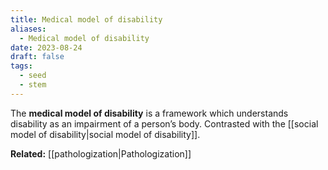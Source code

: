 ```yaml
---
title: Medical model of disability
aliases:
  - Medical model of disability
date: 2023-08-24
draft: false
tags:
  - seed
  - stem
---
```


The **medical model of disability** is a framework which understands disability as an impairment of a person’s body. Contrasted with the [[social model of disability|social model of disability]].

**Related:** [[pathologization|Pathologization]]